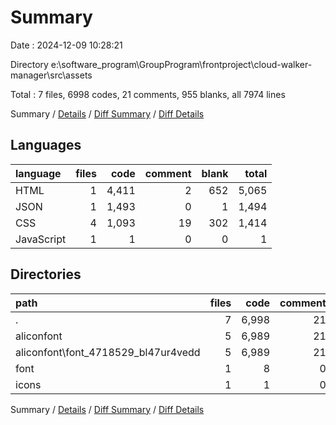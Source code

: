 # Summary

Date : 2024-12-09 10:28:21

Directory e:\\software_program\\GroupProgram\\frontproject\\cloud-walker-manager\\src\\assets

Total : 7 files,  6998 codes, 21 comments, 955 blanks, all 7974 lines

Summary / [Details](details.md) / [Diff Summary](diff.md) / [Diff Details](diff-details.md)

## Languages
| language | files | code | comment | blank | total |
| :--- | ---: | ---: | ---: | ---: | ---: |
| HTML | 1 | 4,411 | 2 | 652 | 5,065 |
| JSON | 1 | 1,493 | 0 | 1 | 1,494 |
| CSS | 4 | 1,093 | 19 | 302 | 1,414 |
| JavaScript | 1 | 1 | 0 | 0 | 1 |

## Directories
| path | files | code | comment | blank | total |
| :--- | ---: | ---: | ---: | ---: | ---: |
| . | 7 | 6,998 | 21 | 955 | 7,974 |
| aliconfont | 5 | 6,989 | 21 | 954 | 7,964 |
| aliconfont\\font_4718529_bl47ur4vedd | 5 | 6,989 | 21 | 954 | 7,964 |
| font | 1 | 8 | 0 | 0 | 8 |
| icons | 1 | 1 | 0 | 1 | 2 |

Summary / [Details](details.md) / [Diff Summary](diff.md) / [Diff Details](diff-details.md)